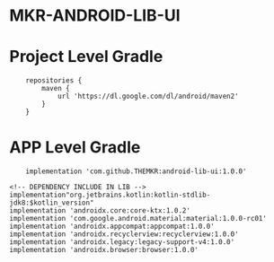 # MKR-ANDROID-LIB-UI

#	Project Level Gradle
		repositories {
			maven {
				url 'https://dl.google.com/dl/android/maven2'
			}
		}

#	APP Level Gradle

        implementation 'com.github.THEMKR:android-lib-ui:1.0.0'
	
	<!-- DEPENDENCY INCLUDE IN LIB -->
	implementation"org.jetbrains.kotlin:kotlin-stdlib-jdk8:$kotlin_version"
	implementation 'androidx.core:core-ktx:1.0.2'
	implementation 'com.google.android.material:material:1.0.0-rc01'
	implementation 'androidx.appcompat:appcompat:1.0.0'
	implementation 'androidx.recyclerview:recyclerview:1.0.0'
	implementation 'androidx.legacy:legacy-support-v4:1.0.0'
	implementation 'androidx.browser:browser:1.0.0'
